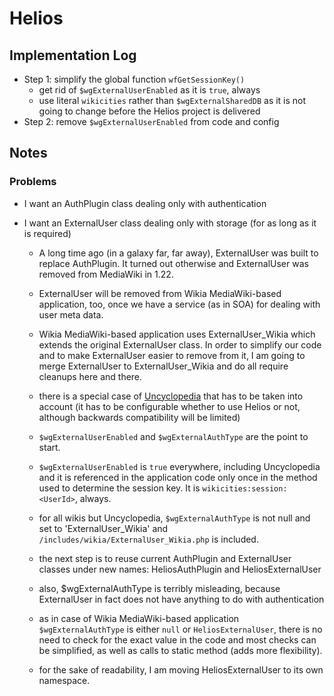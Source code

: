 # Helios #

## Implementation Log ##

* Step 1: simplify the global function `wfGetSessionKey()`
    * get rid of `$wgExternalUserEnabled` as it is `true`, always
    * use literal `wikicities` rather than `$wgExternalSharedDB` as it is not
      going to change before the Helios project is delivered
* Step 2: remove `$wgExternalUserEnabled` from code and config

## Notes ##

### Problems ###

* I want an AuthPlugin class dealing only with authentication
* I want an ExternalUser class dealing only with storage (for as long as it is
  required)

    * A long time ago (in a galaxy far, far away), ExternalUser was built to
      replace AuthPlugin. It turned out otherwise and ExternalUser was removed
      from MediaWiki in 1.22.

    * ExternalUser will be removed from Wikia MediaWiki-based application, too,
      once we have a service (as in SOA) for dealing with user meta data.

    * Wikia MediaWiki-based application uses ExternalUser_Wikia which extends
      the original ExternalUser class. In order to simplify our code and to
      make ExternalUser easier to remove from it, I am going to merge
      ExternalUser to ExternalUser_Wikia and do all require cleanups here and
      there.

    * there is a special case of [Uncyclopedia](http://uncyclopedia.wikia.com/)
      that has to be taken into account (it has to be configurable whether to
      use Helios or not, although backwards compatibility will be limited)

    * `$wgExternalUserEnabled` and `$wgExternalAuthType` are the point to start.

    * `$wgExternalUserEnabled` is `true` everywhere, including Uncyclopedia and
      it is referenced in the application code only once in the method used to
      determine the session key. It is `wikicities:session:<UserId>`, always.

    * for all wikis but Uncyclopedia, `$wgExternalAuthType` is not null and set
      to 'ExternalUser_Wikia' and `/includes/wikia/ExternalUser_Wikia.php` is
      included.

    * the next step is to reuse current AuthPlugin and ExternalUser classes
      under new names: HeliosAuthPlugin and HeliosExternalUser

    * also, $wgExternalAuthType is terribly misleading, because ExternalUser
      in fact does not have anything to do with authentication

    * as in case of Wikia MediaWiki-based application `$wgExternalAuthType` is
      either `null` or `HeliosExternalUser`, there is no need to check for the
      exact value in the code and most checks can be simplified, as well as
      calls to static method (adds more flexibility).

    * for the sake of readability, I am moving HeliosExternalUser to its own
      namespace.